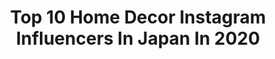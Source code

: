 ---
title: Top 10 Home Decor Instagram Influencers In Japan In 2020
description: >-
  Find top home decor Instagram influencers in Japan in 2020. Most popular hashtags: #homedecor #interior #home #lifestyle.
platform: Instagram
profiles:
  - username: "yurikotiger"
    fullname: >-
      ユリコタイガー YURIKO TIGER
    location: "Japan"
    followers: 121945
    engagement: 616
    commentsToLikes: 0.011187
    id: ck5hn0tuzmzr90i11p12fkl6v
    verified: true
    hashtags: "#iegirlz, #japanlife, #shojomanga, #gamer"
  - username: "emi__0805"
    fullname: >-
      emi
    location: "Japan"
    followers: 8595
    engagement: 1554
    commentsToLikes: 0.038800
    id: ckaoyd4jjh0fo0i78hvekfg9s
    verified: false
    hashtags: "#roselover, #rose, #f45yoshi, #country"
  - username: "kitsuneyoki"
    fullname: >-
      ✿ 𝐿𝑜𝓇𝑒𝓃𝒶 ✿
    location: "Japan"
    followers: 2173
    engagement: 2082
    commentsToLikes: 0.072633
    id: ck5zqo4gvuysy0i14izbwuhlh
    verified: false
    hashtags: "#7for7, #btsjimin, #btsjin, #yonaofthedawn"
  - username: "vivy_pit"
    fullname: >-
      Vɪvy~7🌷
    location: "Japan"
    followers: 27591
    engagement: 328
    commentsToLikes: 0.043285
    id: ck9ha4w5eb5sq0j78tnms4l7v
    verified: false
    hashtags: "#jeulia, #photo, #dolcepausa, #ecofriendly"
  - username: "marja_koo"
    fullname: >-
      𝐌𝐚𝐫𝐣𝐚 𝐊𝐨𝐫𝐡𝐨𝐧𝐞𝐧
    location: "Japan"
    followers: 6011
    engagement: 574
    commentsToLikes: 0.029924
    id: ck0w4e58zy4ux0i1956evlhgr
    verified: false
    hashtags: "#socialdistancing, #huhtikuu, #windflower, #mygirls"
  - username: "latelierbrocante_antiquitefr"
    fullname: >-
      L'atelier Brocante Antiquitéfr
    location: "Japan"
    followers: 7621
    engagement: 527
    commentsToLikes: 0.010254
    id: ck5q2i1azg4fi0i11qwqlt1hh
    verified: false
    hashtags: "#bonbonni, #happylife, #flower, #interiorstyling"
  - username: "hayu_animal"
    fullname: >-
      HAyU ✴︎小川学
    location: "Japan"
    followers: 18455
    engagement: 479
    commentsToLikes: 0.008460
    id: ck5bvo0cek1gr0i111af98kky
    verified: false
    hashtags: "#renovation, #interior, #wiresclupture, #wiresculptures"
  - username: "arika_gram"
    fullname: >-
      ❤︎ 愛里叶 ❤︎
    location: "Japan"
    followers: 19684
    engagement: 905
    commentsToLikes: 0.012123
    id: ck8tcqnle0b120j78xdy69qsr
    verified: false
    hashtags: "#cherry, #jillstuart, #pc, #celefit"
  - username: "its.all.about.my.love.srk__"
    fullname: >-
      Shah Rukh Khan
    location: "Japan"
    followers: 19848
    engagement: 653
    commentsToLikes: 0.010488
    id: ck8t4vb1l80fv0j789vrde2vt
    verified: false
    hashtags: "#kpopfacts, #wanderlust, #birthday, #worldfacts"
  - username: "dmg_style"
    fullname: >-
      DMG styLe ‥‥Herbarium 蕨市/戸田市‥‥
    location: "Japan"
    followers: 10600
    engagement: 534
    commentsToLikes: 0.008725
    id: ck0uajdkocdin0i19y2k0nt8o
    verified: false
    hashtags: "#childrensday, #herbariumchopsticks, #ikeakitchen, #homedecor"
---